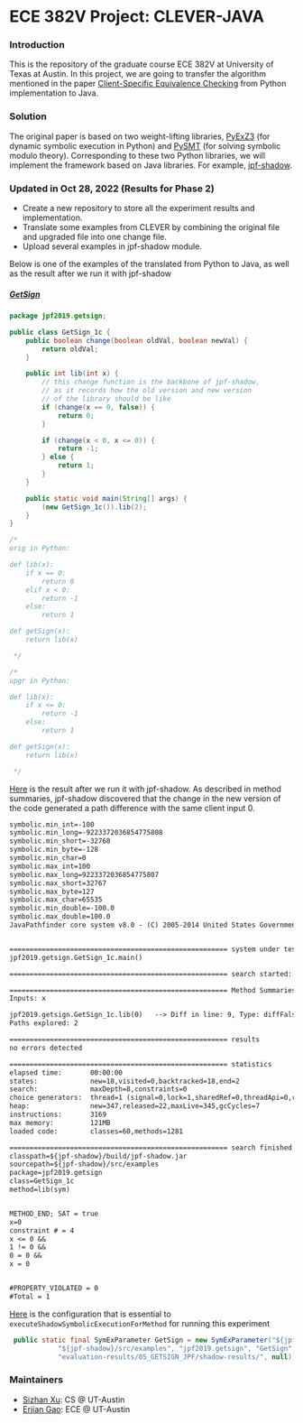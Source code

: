 # ECE 382V Project: CLEVER-JAVA
### Introduction

This is the repository of the graduate course ECE 382V at University of Texas at Austin. In this project, we are going to transfer the algorithm mentioned in the paper [Client-Specific Equivalence Checking](https://people.ece.ubc.ca/mjulia/publications/Client_Specific_Equivalence_Checking_2018.pdf) from Python implementation to Java. 

### Solution

The original paper is based on two weight-lifting libraries, [PyExZ3](https://github.com/thomasjball/PyExZ3) (for dynamic symbolic execution in Python) and [PySMT](https://github.com/pysmt/pysmt) (for solving symbolic modulo theory). Corresponding to these two Python libraries, we will implement the framework based on Java libraries. For example, [jpf-shadow](https://github.com/hub-se/jpf-shadow). 

### Updated in Oct 28, 2022 (Results for Phase 2)

- Create a new repository to store all the experiment results and implementation. 
- Translate some examples from CLEVER by combining the original file and upgraded file into one change file. 
- Upload several examples in jpf-shadow module. 

Below is one of the examples of the translated from Python to Java, as well as the result after we run it with jpf-shadow

##### [GetSign](jpf-shadow/src/examples/jpf2019/getsign/GetSign_1c.java) 

```Java
package jpf2019.getsign;

public class GetSign_1c {
    public boolean change(boolean oldVal, boolean newVal) {
        return oldVal;
    }

    public int lib(int x) {
        // this change function is the backbone of jpf-shadow, 
        // as it records how the old version and new version 
        // of the library should be like
        if (change(x == 0, false)) {
            return 0;
        }

        if (change(x < 0, x <= 0)) {
            return -1;
        } else {
            return 1;
        }
    }

    public static void main(String[] args) {
        (new GetSign_1c()).lib(2);
    }
}

/*
orig in Python:

def lib(x):
    if x == 0:
        return 0
    elif x < 0:
        return -1
    else:
        return 1

def getSign(x):
    return lib(x)

 */

/*
upgr in Python:

def lib(x):
    if x <= 0:
        return -1
    else:
        return 1

def getSign(x):
    return lib(x)

 */
```
[Here](evaluation-results/05_GETSIGN_JPF/shadow-results/log-jpf2019.getsign.GetSign_1c.txt) is the result after we run it with jpf-shadow. 
As described in method summaries, jpf-shadow discovered that the change in the new 
version of the code generated a path difference with the same client input 0.
```txt
symbolic.min_int=-100
symbolic.min_long=-9223372036854775808
symbolic.min_short=-32768
symbolic.min_byte=-128
symbolic.min_char=0
symbolic.max_int=100
symbolic.max_long=9223372036854775807
symbolic.max_short=32767
symbolic.max_byte=127
symbolic.max_char=65535
symbolic.min_double=-100.0
symbolic.max_double=100.0
JavaPathfinder core system v8.0 - (C) 2005-2014 United States Government. All rights reserved.


====================================================== system under test
jpf2019.getsign.GetSign_1c.main()

====================================================== search started: 10/28/22 11:30 PM

====================================================== Method Summaries
Inputs: x

jpf2019.getsign.GetSign_1c.lib(0)	--> Diff in line: 9, Type: diffFalse	(Return Value: -1)
Paths explored: 2

====================================================== results
no errors detected

====================================================== statistics
elapsed time:       00:00:00
states:             new=18,visited=0,backtracked=18,end=2
search:             maxDepth=8,constraints=0
choice generators:  thread=1 (signal=0,lock=1,sharedRef=0,threadApi=0,reschedule=0), data=11
heap:               new=347,released=22,maxLive=345,gcCycles=7
instructions:       3169
max memory:         121MB
loaded code:        classes=60,methods=1281

====================================================== search finished: 10/28/22 11:30 PM
classpath=${jpf-shadow}/build/jpf-shadow.jar
sourcepath=${jpf-shadow}/src/examples
package=jpf2019.getsign
class=GetSign_1c
method=lib(sym)


METHOD_END; SAT = true
x=0
constraint # = 4
x <= 0 &&
1 != 0 &&
0 = 0 &&
x = 0


#PROPERTY_VIOLATED = 0
#Total = 1

```
[Here](jpf-shadow/src/main/gov/nasa/jpf/shadow/SymExParameter_JPF.java#L12-L14) is the configuration that is essential to `executeShadowSymbolicExecutionForMethod` for running this experiment

```Java
 public static final SymExParameter GetSign = new SymExParameter("${jpf-shadow}/build/jpf-shadow.jar",
            "${jpf-shadow}/src/examples", "jpf2019.getsign", "GetSign", "lib", "lib(sym)", 1, "",
            "evaluation-results/05_GETSIGN_JPF/shadow-results/", null);
```

### Maintainers

- [Sizhan Xu](https://github.com/never0lie): CS @ UT-Austin
- [Erjian Gao](https://github.com/ErjianGao): ECE @ UT-Austin